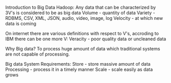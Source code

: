 Introduction to Big Data Hadoop:
Any data that can be characterized by 3V's is considered to be as big data
Volume - quantity of data
Variety - RDBMS, CSV, XML, JSON, audio, video, image, log
Velocity - at which new data is coming

On internet there are various definitions with respect to V's, accroding to IBM there can be one more V:
Veracity - poor quality data or uncleaned data

Why Big data?
To process huge amount of data which traditional systems are not capable of processing.

Big data System Requirements:
Store - store massive amount of data
Processing - process it in a timely manner
Scale - scale easily as data grows

